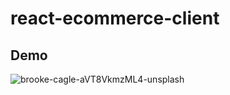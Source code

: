 # react-ecommerce-client

## Demo

![brooke-cagle-aVT8VkmzML4-unsplash](https://user-images.githubusercontent.com/37147511/230880162-6699c2ac-9253-45b0-80af-483e7d91a3b3.jpeg)
